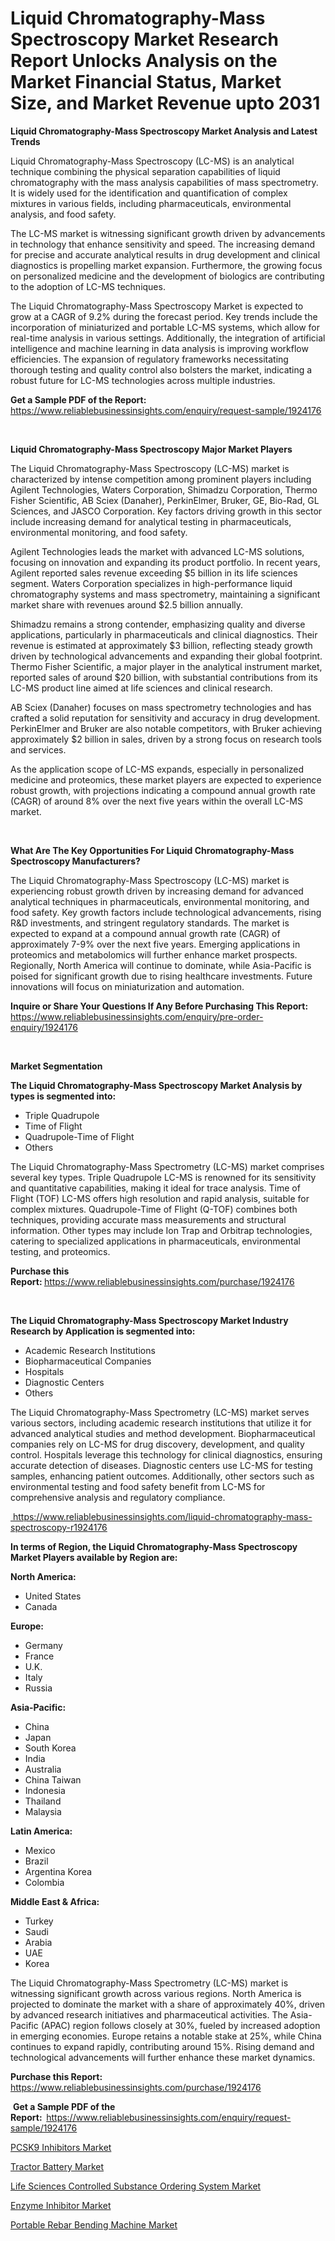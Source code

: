 <p><h1>Liquid Chromatography-Mass Spectroscopy Market Research Report Unlocks Analysis on the Market Financial Status, Market Size, and Market Revenue upto 2031</h1></p><p><strong>Liquid Chromatography-Mass Spectroscopy Market Analysis and Latest Trends</strong></p>
<p><p>Liquid Chromatography-Mass Spectroscopy (LC-MS) is an analytical technique combining the physical separation capabilities of liquid chromatography with the mass analysis capabilities of mass spectrometry. It is widely used for the identification and quantification of complex mixtures in various fields, including pharmaceuticals, environmental analysis, and food safety. </p><p>The LC-MS market is witnessing significant growth driven by advancements in technology that enhance sensitivity and speed. The increasing demand for precise and accurate analytical results in drug development and clinical diagnostics is propelling market expansion. Furthermore, the growing focus on personalized medicine and the development of biologics are contributing to the adoption of LC-MS techniques.</p><p>The Liquid Chromatography-Mass Spectroscopy Market is expected to grow at a CAGR of 9.2% during the forecast period. Key trends include the incorporation of miniaturized and portable LC-MS systems, which allow for real-time analysis in various settings. Additionally, the integration of artificial intelligence and machine learning in data analysis is improving workflow efficiencies. The expansion of regulatory frameworks necessitating thorough testing and quality control also bolsters the market, indicating a robust future for LC-MS technologies across multiple industries.</p></p>
<p><strong>Get a Sample PDF of the Report:&nbsp;</strong> <a href="https://www.reliablebusinessinsights.com/enquiry/request-sample/1924176?utm_campaign=1260&utm_medium=2&utm_source=Github&utm_content=ia&utm_term=24102024&utm_id=liquid-chromatography-mass-spectroscopy">https://www.reliablebusinessinsights.com/enquiry/request-sample/1924176</a></p>
<p>&nbsp;</p>
<p><strong>Liquid Chromatography-Mass Spectroscopy Major Market Players</strong></p>
<p><p>The Liquid Chromatography-Mass Spectroscopy (LC-MS) market is characterized by intense competition among prominent players including Agilent Technologies, Waters Corporation, Shimadzu Corporation, Thermo Fisher Scientific, AB Sciex (Danaher), PerkinElmer, Bruker, GE, Bio-Rad, GL Sciences, and JASCO Corporation. Key factors driving growth in this sector include increasing demand for analytical testing in pharmaceuticals, environmental monitoring, and food safety.</p><p>Agilent Technologies leads the market with advanced LC-MS solutions, focusing on innovation and expanding its product portfolio. In recent years, Agilent reported sales revenue exceeding $5 billion in its life sciences segment. Waters Corporation specializes in high-performance liquid chromatography systems and mass spectrometry, maintaining a significant market share with revenues around $2.5 billion annually.</p><p>Shimadzu remains a strong contender, emphasizing quality and diverse applications, particularly in pharmaceuticals and clinical diagnostics. Their revenue is estimated at approximately $3 billion, reflecting steady growth driven by technological advancements and expanding their global footprint. Thermo Fisher Scientific, a major player in the analytical instrument market, reported sales of around $20 billion, with substantial contributions from its LC-MS product line aimed at life sciences and clinical research.</p><p>AB Sciex (Danaher) focuses on mass spectrometry technologies and has crafted a solid reputation for sensitivity and accuracy in drug development. PerkinElmer and Bruker are also notable competitors, with Bruker achieving approximately $2 billion in sales, driven by a strong focus on research tools and services.</p><p>As the application scope of LC-MS expands, especially in personalized medicine and proteomics, these market players are expected to experience robust growth, with projections indicating a compound annual growth rate (CAGR) of around 8% over the next five years within the overall LC-MS market.</p></p>
<p>&nbsp;</p>
<p><strong>What Are The Key Opportunities For Liquid Chromatography-Mass Spectroscopy Manufacturers?</strong></p>
<p><p>The Liquid Chromatography-Mass Spectroscopy (LC-MS) market is experiencing robust growth driven by increasing demand for advanced analytical techniques in pharmaceuticals, environmental monitoring, and food safety. Key growth factors include technological advancements, rising R&D investments, and stringent regulatory standards. The market is expected to expand at a compound annual growth rate (CAGR) of approximately 7-9% over the next five years. Emerging applications in proteomics and metabolomics will further enhance market prospects. Regionally, North America will continue to dominate, while Asia-Pacific is poised for significant growth due to rising healthcare investments. Future innovations will focus on miniaturization and automation.</p></p>
<p><strong>Inquire or Share Your Questions If Any Before Purchasing This Report:</strong> <a href="https://www.reliablebusinessinsights.com/enquiry/pre-order-enquiry/1924176?utm_campaign=1260&utm_medium=2&utm_source=Github&utm_content=ia&utm_term=24102024&utm_id=liquid-chromatography-mass-spectroscopy">https://www.reliablebusinessinsights.com/enquiry/pre-order-enquiry/1924176</a></p>
<p>&nbsp;</p>
<p><strong>Market Segmentation</strong></p>
<p><strong>The Liquid Chromatography-Mass Spectroscopy Market Analysis by types is segmented into:</strong></p>
<p><ul><li>Triple Quadrupole</li><li>Time of Flight</li><li>Quadrupole-Time of Flight</li><li>Others</li></ul></p>
<p><p>The Liquid Chromatography-Mass Spectrometry (LC-MS) market comprises several key types. Triple Quadrupole LC-MS is renowned for its sensitivity and quantitative capabilities, making it ideal for trace analysis. Time of Flight (TOF) LC-MS offers high resolution and rapid analysis, suitable for complex mixtures. Quadrupole-Time of Flight (Q-TOF) combines both techniques, providing accurate mass measurements and structural information. Other types may include Ion Trap and Orbitrap technologies, catering to specialized applications in pharmaceuticals, environmental testing, and proteomics.</p></p>
<p><strong>Purchase this Report:&nbsp;</strong><a href="https://www.reliablebusinessinsights.com/purchase/1924176?utm_campaign=1260&utm_medium=2&utm_source=Github&utm_content=ia&utm_term=24102024&utm_id=liquid-chromatography-mass-spectroscopy">https://www.reliablebusinessinsights.com/purchase/1924176</a></p>
<p>&nbsp;</p>
<p><strong>The Liquid Chromatography-Mass Spectroscopy Market Industry Research by Application is segmented into:</strong></p>
<p><ul><li>Academic Research Institutions</li><li>Biopharmaceutical Companies</li><li>Hospitals</li><li>Diagnostic Centers</li><li>Others</li></ul></p>
<p><p>The Liquid Chromatography-Mass Spectrometry (LC-MS) market serves various sectors, including academic research institutions that utilize it for advanced analytical studies and method development. Biopharmaceutical companies rely on LC-MS for drug discovery, development, and quality control. Hospitals leverage this technology for clinical diagnostics, ensuring accurate detection of diseases. Diagnostic centers use LC-MS for testing samples, enhancing patient outcomes. Additionally, other sectors such as environmental testing and food safety benefit from LC-MS for comprehensive analysis and regulatory compliance.</p></p>
<p><a href="https://www.reliablebusinessinsights.com/liquid-chromatography-mass-spectroscopy-r1924176?utm_campaign=1260&utm_medium=2&utm_source=Github&utm_content=ia&utm_term=24102024&utm_id=liquid-chromatography-mass-spectroscopy">&nbsp;https://www.reliablebusinessinsights.com/liquid-chromatography-mass-spectroscopy-r1924176</a></p>
<p><strong>In terms of Region, the Liquid Chromatography-Mass Spectroscopy Market Players available by Region are:</strong></p>
<p>
    <p> <strong> North America: </strong>
        <ul>
            <li>United States</li>
            <li>Canada</li>
        </ul>
        </p> 
    <p> <strong> Europe: </strong>
        <ul>
            <li>Germany</li>
            <li>France</li>
            <li>U.K.</li>
            <li>Italy</li>
            <li>Russia</li>
        </ul>
        </p> 
    <p> <strong> Asia-Pacific: </strong>
        <ul>
            <li>China</li>
            <li>Japan</li>
            <li>South Korea</li>
            <li>India</li>
            <li>Australia</li>
            <li>China Taiwan</li>
            <li>Indonesia</li>
            <li>Thailand</li>
            <li>Malaysia</li>
        </ul>
        </p> 
    <p> <strong> Latin America: </strong>
        <ul>
            <li>Mexico</li>
            <li>Brazil</li>
            <li>Argentina Korea</li>
            <li>Colombia</li>
        </ul>
        </p> 
    <p> <strong> Middle East & Africa: </strong>
        <ul>
            <li>Turkey</li>
            <li>Saudi</li>
            <li>Arabia</li>
            <li>UAE</li>
            <li>Korea</li>
        </ul>
    </p>
    </p>
<p><p>The Liquid Chromatography-Mass Spectrometry (LC-MS) market is witnessing significant growth across various regions. North America is projected to dominate the market with a share of approximately 40%, driven by advanced research initiatives and pharmaceutical activities. The Asia-Pacific (APAC) region follows closely at 30%, fueled by increased adoption in emerging economies. Europe retains a notable stake at 25%, while China continues to expand rapidly, contributing around 15%. Rising demand and technological advancements will further enhance these market dynamics.</p></p>
<p><strong>Purchase this Report: </strong><a href="https://www.reliablebusinessinsights.com/purchase/1924176?utm_campaign=1260&utm_medium=2&utm_source=Github&utm_content=ia&utm_term=24102024&utm_id=liquid-chromatography-mass-spectroscopy">https://www.reliablebusinessinsights.com/purchase/1924176</a></p>
<p>&nbsp;<strong>Get a Sample PDF of the Report:&nbsp;&nbsp;</strong><a href="https://www.reliablebusinessinsights.com/enquiry/request-sample/1924176?utm_campaign=1260&utm_medium=2&utm_source=Github&utm_content=ia&utm_term=24102024&utm_id=liquid-chromatography-mass-spectroscopy">https://www.reliablebusinessinsights.com/enquiry/request-sample/1924176</a></p>
<p><strong></strong></p>
<p><p><a href="https://www.linkedin.com/pulse/emerging-opportunities-challenges-global-pcsk9-inhibitors-market-hnbhe?utm_campaign=1260&utm_medium=2&utm_source=Github&utm_content=ia&utm_term=24102024&utm_id=liquid-chromatography-mass-spectroscopy">PCSK9 Inhibitors Market</a></p><p><a href="https://issuu.com/reportprime-2/docs/tractor-battery-market-size-2030.pp_c503a94c8e254d?utm_campaign=1260&utm_medium=2&utm_source=Github&utm_content=ia&utm_term=24102024&utm_id=liquid-chromatography-mass-spectroscopy">Tractor Battery Market</a></p><p><a href="https://github.com/fosters9adames/Market-Research-Report-List-1/blob/main/life-sciences-controlled-substance-ordering-system-market.md?utm_campaign=1260&utm_medium=2&utm_source=Github&utm_content=ia&utm_term=24102024&utm_id=liquid-chromatography-mass-spectroscopy">Life Sciences Controlled Substance Ordering System Market</a></p><p><a href="https://www.linkedin.com/pulse/enzyme-inhibitor-market-segmentation-geographical-regions-forcast-sm5me?utm_campaign=1260&utm_medium=2&utm_source=Github&utm_content=ia&utm_term=24102024&utm_id=liquid-chromatography-mass-spectroscopy">Enzyme Inhibitor Market</a></p><p><a href="https://issuu.com/reportprime-2/docs/portable-rebar-bending-machine-mark_e8248d72307560?utm_campaign=1260&utm_medium=2&utm_source=Github&utm_content=ia&utm_term=24102024&utm_id=liquid-chromatography-mass-spectroscopy">Portable Rebar Bending Machine Market</a></p></p>